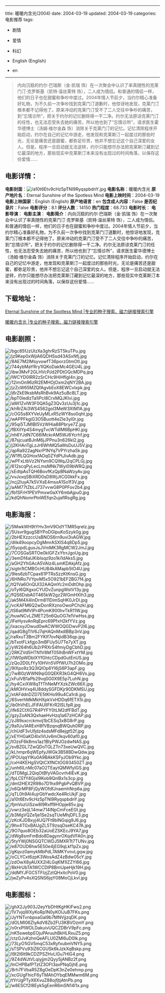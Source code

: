 
---
title: 暖暖内含光(2004)
date: 2004-03-19
updated: 2004-03-19
categories: 电影推荐
tags:
- 剧情
- 爱情
- 科幻

- English (English)
- en
---


> 内向沉稳的约尔·巴瑞斯（金·凯瑞 饰）在一次聚会中认识了率真随性的克莱门汀·克罗斯基（凯特·温丝莱特 饰），二人成为情侣。和普通的情侣一样，他们的日子也在甜蜜和争吵中度过。2004年情人节前夕，当约尔精心准备好礼物，为不久前一次争吵找到克莱门汀道歉时，他惊讶地发现，克莱门汀根本都不记得他了。原来冲动的克莱门汀受不了二人交往中争吵的痛苦，到“忘情诊所”，把关于约尔的记忆删除得一干二净。约尔无法原谅克莱门汀的任性，也无法忍受失去她的痛苦，所以他也到了“忘情诊所”，请求医生霍华德博士（汤姆·维尔金森 饰）消除关于克莱门汀的记忆。记忆清除程序开始启动，约尔在自己的记忆中游走，他发现和克莱斯汀一起度过的那些时光，无论是痛苦还是甜蜜，都弥足珍贵，他并不想忘记这个自己深爱的女人。但是，程序一旦启动就无法逆转，约尔只能想尽办法把克莱斯汀藏到记忆最深的地方，那些现实中克莱斯汀本来没有出现过的时间角落，以保存这份爱情……　　

## **电影详情**：

**电影封面**：<img src="https://image.tmdb.org/t/p/w200/a10t6Etv9cHz5pTNl9RyqspbdnY.jpg" alt="/a10t6Etv9cHz5pTNl9RyqspbdnY.jpg" title="/a10t6Etv9cHz5pTNl9RyqspbdnY.jpg">
**电影名称**：暖暖内含光
**原产地片名**：Eternal Sunshine of the Spotless Mind
**电影上映时间**：2004-03-19
**电影上映国家**：English (English)
**原产地语言**：en
**包含成人内容**：False
**是否纪录片**：False
**电影评分**：8.1
**评分人数**：14150
**热门程度**：68.733
**电影时长**：
**电影导演**：
**电影主演**：
**电影简介**：内向沉稳的约尔·巴瑞斯（金·凯瑞 饰）在一次聚会中认识了率真随性的克莱门汀·克罗斯基（凯特·温丝莱特 饰），二人成为情侣。和普通的情侣一样，他们的日子也在甜蜜和争吵中度过。2004年情人节前夕，当约尔精心准备好礼物，为不久前一次争吵找到克莱门汀道歉时，他惊讶地发现，克莱门汀根本都不记得他了。原来冲动的克莱门汀受不了二人交往中争吵的痛苦，到“忘情诊所”，把关于约尔的记忆删除得一干二净。约尔无法原谅克莱门汀的任性，也无法忍受失去她的痛苦，所以他也到了“忘情诊所”，请求医生霍华德博士（汤姆·维尔金森 饰）消除关于克莱门汀的记忆。记忆清除程序开始启动，约尔在自己的记忆中游走，他发现和克莱斯汀一起度过的那些时光，无论是痛苦还是甜蜜，都弥足珍贵，他并不想忘记这个自己深爱的女人。但是，程序一旦启动就无法逆转，约尔只能想尽办法把克莱斯汀藏到记忆最深的地方，那些现实中克莱斯汀本来没有出现过的时间角落，以保存这份爱情……　　

## **下载地址**：
[Eternal Sunshine of the Spotless Mind |专业的种子搜索、磁力链接搜索引擎](https://movie.amd794.com:2083/?search=Eternal%20Sunshine%20of%20the%20Spotless%20Mind&ordering=&mode=match_phrase&page_size=10&page=1)

[暖暖内含光 |专业的种子搜索、磁力链接搜索引擎](https://movie.amd794.com:2083/?search=%E6%9A%96%E6%9A%96%E5%86%85%E5%90%AB%E5%85%89&ordering=&mode=match_phrase&page_size=10&page=1)
 

## **电影剧照**：
<img src="https://image.tmdb.org/t/p/original/bgc85fJzUIzXa3ghrRzST5kuTPu.jpg" alt="/bgc85fJzUIzXa3ghrRzST5kuTPu.jpg" title="/bgc85fJzUIzXa3ghrRzST5kuTPu.jpg"><img src="https://image.tmdb.org/t/p/original/jz9Kep0xWjiA6QDHSsd43ASxNfj.jpg" alt="/jz9Kep0xWjiA6QDHSsd43ASxNfj.jpg" title="/jz9Kep0xWjiA6QDHSsd43ASxNfj.jpg"><img src="https://image.tmdb.org/t/p/original/8AE7M2lMsyvowfT36porzGtmOtI.jpg" alt="/8AE7M2lMsyvowfT36porzGtmOtI.jpg" title="/8AE7M2lMsyvowfT36porzGtmOtI.jpg"><img src="https://image.tmdb.org/t/p/original/744ybMaYRry1IQKoDakMc4GEU4L.jpg" alt="/744ybMaYRry1IQKoDakMc4GEU4L.jpg" title="/744ybMaYRry1IQKoDakMc4GEU4L.jpg"><img src="https://image.tmdb.org/t/p/original/ibw3MvF2GLHVcPJd2PDtOQcMDPq.jpg" alt="/ibw3MvF2GLHVcPJd2PDtOQcMDPq.jpg" title="/ibw3MvF2GLHVcPJd2PDtOQcMDPq.jpg"><img src="https://image.tmdb.org/t/p/original/lWCYD0lRR2zSrCHc9HiHfIgI4n.jpg" alt="/lWCYD0lRR2zSrCHc9HiHfIgI4n.jpg" title="/lWCYD0lRR2zSrCHc9HiHfIgI4n.jpg"><img src="https://image.tmdb.org/t/p/original/12imOn96zRI2EMHOjOxm2qNY2BA.jpg" alt="/12imOn96zRI2EMHOjOxm2qNY2BA.jpg" title="/12imOn96zRI2EMHOjOxm2qNY2BA.jpg"><img src="https://image.tmdb.org/t/p/original/jzZcW65MZQfAgvbEoX8EWCvlxpk.jpg" alt="/jzZcW65MZQfAgvbEoX8EWCvlxpk.jpg" title="/jzZcW65MZQfAgvbEoX8EWCvlxpk.jpg"><img src="https://image.tmdb.org/t/p/original/j6rZkE9ksbMsRhBvk9Az5uBc8LT.jpg" alt="/j6rZkE9ksbMsRhBvk9Az5uBc8LT.jpg" title="/j6rZkE9ksbMsRhBvk9Az5uBc8LT.jpg"><img src="https://image.tmdb.org/t/p/original/bpT0ledIzTa1iPcI8CrxMQJKIvi.jpg" alt="/bpT0ledIzTa1iPcI8CrxMQJKIvi.jpg" title="/bpT0ledIzTa1iPcI8CrxMQJKIvi.jpg"><img src="https://image.tmdb.org/t/p/original/aWI1ZvIW3F0QA5gZ3Qv3zUu3j1c.jpg" alt="/aWI1ZvIW3F0QA5gZ3Qv3zUu3j1c.jpg" title="/aWI1ZvIW3F0QA5gZ3Qv3zUu3j1c.jpg"><img src="https://image.tmdb.org/t/p/original/khRrZAi3WS4562gol3MeW3XtM1A.jpg" alt="/khRrZAi3WS4562gol3MeW3XtM1A.jpg" title="/khRrZAi3WS4562gol3MeW3XtM1A.jpg"><img src="https://image.tmdb.org/t/p/original/cOG5s8XYVeUyMLxR5zWY8so0qht.jpg" alt="/cOG5s8XYVeUyMLxR5zWY8so0qht.jpg" title="/cOG5s8XYVeUyMLxR5zWY8so0qht.jpg"><img src="https://image.tmdb.org/t/p/original/wAPPFkgiG3O5Buott4eZIe3yl0r.jpg" alt="/wAPPFkgiG3O5Buott4eZIe3yl0r.jpg" title="/wAPPFkgiG3O5Buott4eZIe3yl0r.jpg"><img src="https://image.tmdb.org/t/p/original/95qi5TJMIBI5VzWHia88Pbrye7Z.jpg" alt="/95qi5TJMIBI5VzWHia88Pbrye7Z.jpg" title="/95qi5TJMIBI5VzWHia88Pbrye7Z.jpg"><img src="https://image.tmdb.org/t/p/original/fBXilYp4S4mygTvcWTdIM6BpHKl.jpg" alt="/fBXilYp4S4mygTvcWTdIM6BpHKl.jpg" title="/fBXilYp4S4mygTvcWTdIM6BpHKl.jpg"><img src="https://image.tmdb.org/t/p/original/nh6YJdN7C66IMckrAM5WJ6Ycrhf.jpg" alt="/nh6YJdN7C66IMckrAM5WJ6Ycrhf.jpg" title="/nh6YJdN7C66IMckrAM5WJ6Ycrhf.jpg"><img src="https://image.tmdb.org/t/p/original/87sjcuatBJnM6jJPPnu3n626kI2.jpg" alt="/87sjcuatBJnM6jJPPnu3n626kI2.jpg" title="/87sjcuatBJnM6jJPPnu3n626kI2.jpg"><img src="https://image.tmdb.org/t/p/original/j2KHAnTgLzJr6WhMQ5aWsDuUJ5V.jpg" alt="/j2KHAnTgLzJr6WhMQ5aWsDuUJ5V.jpg" title="/j2KHAnTgLzJr6WhMQ5aWsDuUJ5V.jpg"><img src="https://image.tmdb.org/t/p/original/qpRa922agNxrP1NYq7VPYrzhaSk.jpg" alt="/qpRa922agNxrP1NYq7VPYrzhaSk.jpg" title="/qpRa922agNxrP1NYq7VPYrzhaSk.jpg"><img src="https://image.tmdb.org/t/p/original/W1ffLQGHoxfAOq0ZYdPtJlvAdb.jpg" alt="/W1ffLQGHoxfAOq0ZYdPtJlvAdb.jpg" title="/W1ffLQGHoxfAOq0ZYdPtJlvAdb.jpg"><img src="https://image.tmdb.org/t/p/original/wPFxLtbVz2NYsm9CQWqJ2qCPLGj.jpg" alt="/wPFxLtbVz2NYsm9CQWqJ2qCPLGj.jpg" title="/wPFxLtbVz2NYsm9CQWqJ2qCPLGj.jpg"><img src="https://image.tmdb.org/t/p/original/612scqPyLecLmsMNk7Wyi09bWRQ.jpg" alt="/612scqPyLecLmsMNk7Wyi09bWRQ.jpg" title="/612scqPyLecLmsMNk7Wyi09bWRQ.jpg"><img src="https://image.tmdb.org/t/p/original/sEdtpAsTQH6BovfKzQpBNaWzyAv.jpg" alt="/sEdtpAsTQH6BovfKzQpBNaWzyAv.jpg" title="/sEdtpAsTQH6BovfKzQpBNaWzyAv.jpg"><img src="https://image.tmdb.org/t/p/original/vvJxxqSBiXRD0sD8WjJtCG0kkFx.jpg" alt="/vvJxxqSBiXRD0sD8WjJtCG0kkFx.jpg" title="/vvJxxqSBiXRD0sD8WjJtCG0kkFx.jpg"><img src="https://image.tmdb.org/t/p/original/ncj2IuyA7k5VXsE4msxA1So1f3V.jpg" alt="/ncj2IuyA7k5VXsE4msxA1So1f3V.jpg" title="/ncj2IuyA7k5VXsE4msxA1So1f3V.jpg"><img src="https://image.tmdb.org/t/p/original/aAM77tZbLJ737vvwG8P0PFov2b4.jpg" alt="/aAM77tZbLJ737vvwG8P0PFov2b4.jpg" title="/aAM77tZbLJ737vvwG8P0PFov2b4.jpg"><img src="https://image.tmdb.org/t/p/original/fb1SFrH1PEVPmxw0aXY6mbAjpu0.jpg" alt="/fb1SFrH1PEVPmxw0aXY6mbAjpu0.jpg" title="/fb1SFrH1PEVPmxw0aXY6mbAjpu0.jpg"><img src="https://image.tmdb.org/t/p/original/kdQhNomrPtnWEfqn2ujafIRsgRg.jpg" alt="/kdQhNomrPtnWEfqn2ujafIRsgRg.jpg" title="/kdQhNomrPtnWEfqn2ujafIRsgRg.jpg">

## **电影海报**：
<img src="https://image.tmdb.org/t/p/original/5MwkWH9tYHv3mV9OdYTMR5qreIz.jpg" alt="/5MwkWH9tYHv3mV9OdYTMR5qreIz.jpg" title="/5MwkWH9tYHv3mV9OdYTMR5qreIz.jpg"><img src="https://image.tmdb.org/t/p/original/5Usvr9gugSBYPoDGlpuKoSzyk0g.jpg" alt="/5Usvr9gugSBYPoDGlpuKoSzyk0g.jpg" title="/5Usvr9gugSBYPoDGlpuKoSzyk0g.jpg"><img src="https://image.tmdb.org/t/p/original/2bHEXzzccUsBNOS6rn9uvi3vAGW.jpg" alt="/2bHEXzzccUsBNOS6rn9uvi3vAGW.jpg" title="/2bHEXzzccUsBNOS6rn9uvi3vAGW.jpg"><img src="https://image.tmdb.org/t/p/original/dlik49oopcyDgMmrASXlS4q8Dp5.jpg" alt="/dlik49oopcyDgMmrASXlS4q8Dp5.jpg" title="/dlik49oopcyDgMmrASXlS4q8Dp5.jpg"><img src="https://image.tmdb.org/t/p/original/l5yopdLguxJsJVmMK3RgMCW2JmJ.jpg" alt="/l5yopdLguxJsJVmMK3RgMCW2JmJ.jpg" title="/l5yopdLguxJsJVmMK3RgMCW2JmJ.jpg"><img src="https://image.tmdb.org/t/p/original/7COSGaSRTOe0kIGFZxYtrrJgoUg.jpg" alt="/7COSGaSRTOe0kIGFZxYtrrJgoUg.jpg" title="/7COSGaSRTOe0kIGFZxYtrrJgoUg.jpg"><img src="https://image.tmdb.org/t/p/original/3emDf4aUKiblsqz9zo1ki1dAks5.jpg" alt="/3emDf4aUKiblsqz9zo1ki1dAks5.jpg" title="/3emDf4aUKiblsqz9zo1ki1dAks5.jpg"><img src="https://image.tmdb.org/t/p/original/aGH2YhGAcA5VAlz4LsmKDAkjAfz.jpg" alt="/aGH2YhGAcA5VAlz4LsmKDAkjAfz.jpg" title="/aGH2YhGAcA5VAlz4LsmKDAkjAfz.jpg"><img src="https://image.tmdb.org/t/p/original/sigtn1tCMBOcHUB4kAMapb5tO4U.jpg" alt="/sigtn1tCMBOcHUB4kAMapb5tO4U.jpg" title="/sigtn1tCMBOcHUB4kAMapb5tO4U.jpg"><img src="https://image.tmdb.org/t/p/original/9les6zbTCpax61PTRsSzzKtKnsG.jpg" alt="/9les6zbTCpax61PTRsSzzKtKnsG.jpg" title="/9les6zbTCpax61PTRsSzzKtKnsG.jpg"><img src="https://image.tmdb.org/t/p/original/6HNRo7VYpvM5x5O921bEF2BG7f4.jpg" alt="/6HNRo7VYpvM5x5O921bEF2BG7f4.jpg" title="/6HNRo7VYpvM5x5O921bEF2BG7f4.jpg"><img src="https://image.tmdb.org/t/p/original/tQ1Va6OnQUl32AAQmYc2mDdtOhp.jpg" alt="/tQ1Va6OnQUl32AAQmYc2mDdtOhp.jpg" title="/tQ1Va6OnQUl32AAQmYc2mDdtOhp.jpg"><img src="https://image.tmdb.org/t/p/original/oTyI6QXgxoCYUDvZunpgWstV13y.jpg" alt="/oTyI6QXgxoCYUDvZunpgWstV13y.jpg" title="/oTyI6QXgxoCYUDvZunpgWstV13y.jpg"><img src="https://image.tmdb.org/t/p/original/fQS6DsbA0T465kW2gz2WGmHXIh3.jpg" alt="/fQS6DsbA0T465kW2gz2WGmHXIh3.jpg" title="/fQS6DsbA0T465kW2gz2WGmHXIh3.jpg"><img src="https://image.tmdb.org/t/p/original/ak5M4X4InDrm811DimSqHK0JrDl.jpg" alt="/ak5M4X4InDrm811DimSqHK0JrDl.jpg" title="/ak5M4X4InDrm811DimSqHK0JrDl.jpg"><img src="https://image.tmdb.org/t/p/original/vcKAFM6Q2wDonRXznoOwoPChzkl.jpg" alt="/vcKAFM6Q2wDonRXznoOwoPChzkl.jpg" title="/vcKAFM6Q2wDonRXznoOwoPChzkl.jpg"><img src="https://image.tmdb.org/t/p/original/tS6at9MVIPr4PcmK900hvTkR11W.jpg" alt="/tS6at9MVIPr4PcmK900hvTkR11W.jpg" title="/tS6at9MVIPr4PcmK900hvTkR11W.jpg"><img src="https://image.tmdb.org/t/p/original/huwNCvLZMET25n6QuOG7e1VwHss.jpg" alt="/huwNCvLZMET25n6QuOG7e1VwHss.jpg" title="/huwNCvLZMET25n6QuOG7e1VwHss.jpg"><img src="https://image.tmdb.org/t/p/original/lFeHysvAnRqEprc69PfxH2kfYVz.jpg" alt="/lFeHysvAnRqEprc69PfxH2kfYVz.jpg" title="/lFeHysvAnRqEprc69PfxH2kfYVz.jpg"><img src="https://image.tmdb.org/t/p/original/ixacxyJOwud0wACWWOQGDwvP2I6.jpg" alt="/ixacxyJOwud0wACWWOQGDwvP2I6.jpg" title="/ixacxyJOwud0wACWWOQGDwvP2I6.jpg"><img src="https://image.tmdb.org/t/p/original/qadG8gTIV6J7qHAQnMxdlBBp3nV.jpg" alt="/qadG8gTIV6J7qHAQnMxdlBBp3nV.jpg" title="/qadG8gTIV6J7qHAQnMxdlBBp3nV.jpg"><img src="https://image.tmdb.org/t/p/original/raRxuT3Bm2FYKIf7ovNjidB36qp.jpg" alt="/raRxuT3Bm2FYKIf7ovNjidB36qp.jpg" title="/raRxuT3Bm2FYKIf7ovNjidB36qp.jpg"><img src="https://image.tmdb.org/t/p/original/bTxotFLkfgjo3mBFUy5U7Te7yXT.jpg" alt="/bTxotFLkfgjo3mBFUy5U7Te7yXT.jpg" title="/bTxotFLkfgjo3mBFUy5U7Te7yXT.jpg"><img src="https://image.tmdb.org/t/p/original/yW264h6Ub2rPRXrS4fmiyDgCbhD.jpg" alt="/yW264h6Ub2rPRXrS4fmiyDgCbhD.jpg" title="/yW264h6Ub2rPRXrS4fmiyDgCbhD.jpg"><img src="https://image.tmdb.org/t/p/original/2RKZVd5HTN1V8MT05IhBnWFxtYM.jpg" alt="/2RKZVd5HTN1V8MT05IhBnWFxtYM.jpg" title="/2RKZVd5HTN1V8MT05IhBnWFxtYM.jpg"><img src="https://image.tmdb.org/t/p/original/i1W0pWDblXYfGhtcCDpdGutEnUS.jpg" alt="/i1W0pWDblXYfGhtcCDpdGutEnUS.jpg" title="/i1W0pWDblXYfGhtcCDpdGutEnUS.jpg"><img src="https://image.tmdb.org/t/p/original/zQo2D0LfYy10HVn5VPfWU7h2OMo.jpg" alt="/zQo2D0LfYy10HVn5VPfWU7h2OMo.jpg" title="/zQo2D0LfYy10HVn5VPfWU7h2OMo.jpg"><img src="https://image.tmdb.org/t/p/original/9IXpo9z3Q3lQlOp6YI6jS6P3apF.jpg" alt="/9IXpo9z3Q3lQlOp6YI6jS6P3apF.jpg" title="/9IXpo9z3Q3lQlOp6YI6jS6P3apF.jpg"><img src="https://image.tmdb.org/t/p/original/7w8l0zWWN9qiG0QEKR3kG4QH6Vs.jpg" alt="/7w8l0zWWN9qiG0QEKR3kG4QH6Vs.jpg" title="/7w8l0zWWN9qiG0QEKR3kG4QH6Vs.jpg"><img src="https://image.tmdb.org/t/p/original/xFuIVB1aPb29vq0G0X9E5p7LuhN.jpg" alt="/xFuIVB1aPb29vq0G0X9E5p7LuhN.jpg" title="/xFuIVB1aPb29vq0G0X9E5p7LuhN.jpg"><img src="https://image.tmdb.org/t/p/original/hy4CxiXW8qTfThNeMYXzkZWc66X.jpg" alt="/hy4CxiXW8qTfThNeMYXzkZWc66X.jpg" title="/hy4CxiXW8qTfThNeMYXzkZWc66X.jpg"><img src="https://image.tmdb.org/t/p/original/kMOHVxq4U8ddySGFDKjr90DKMSU.jpg" alt="/kMOHVxq4U8ddySGFDKjr90DKMSU.jpg" title="/kMOHVxq4U8ddySGFDKjr90DKMSU.jpg"><img src="https://image.tmdb.org/t/p/original/xtAFddnDZD7E5tKHo99u4Ca1rdi.jpg" alt="/xtAFddnDZD7E5tKHo99u4Ca1rdi.jpg" title="/xtAFddnDZD7E5tKHo99u4Ca1rdi.jpg"><img src="https://image.tmdb.org/t/p/original/6SverhMkMkHXpkVxHDDq6fETX5i.jpg" alt="/6SverhMkMkHXpkVxHDDq6fETX5i.jpg" title="/6SverhMkMkHXpkVxHDDq6fETX5i.jpg"><img src="https://image.tmdb.org/t/p/original/ib0hVhELJFiFAUlIFKrR2lSLfpR.jpg" alt="/ib0hVhELJFiFAUlIFKrR2lSLfpR.jpg" title="/ib0hVhELJFiFAUlIFKrR2lSLfpR.jpg"><img src="https://image.tmdb.org/t/p/original/ifk62CtXG7R4PYFY0tLM2dfFBdT.jpg" alt="/ifk62CtXG7R4PYFY0tLM2dfFBdT.jpg" title="/ifk62CtXG7R4PYFY0tLM2dfFBdT.jpg"><img src="https://image.tmdb.org/t/p/original/gzyZoAN3QxhaeHvHzq1a67zHCAP.jpg" alt="/gzyZoAN3QxhaeHvHzq1a67zHCAP.jpg" title="/gzyZoAN3QxhaeHvHzq1a67zHCAP.jpg"><img src="https://image.tmdb.org/t/p/original/zJ89sxcrckmvij1bCESq3xBG8rP.jpg" alt="/zJ89sxcrckmvij1bCESq3xBG8rP.jpg" title="/zJ89sxcrckmvij1bCESq3xBG8rP.jpg"><img src="https://image.tmdb.org/t/p/original/9a1Uu1ARExH8fVBzqnqBWQuh0RP.jpg" alt="/9a1Uu1ARExH8fVBzqnqBWQuh0RP.jpg" title="/9a1Uu1ARExH8fVBzqnqBWQuh0RP.jpg"><img src="https://image.tmdb.org/t/p/original/chUdF3vUfjdz4sdsMFd8ejgt52f.jpg" alt="/chUdF3vUfjdz4sdsMFd8ejgt52f.jpg" title="/chUdF3vUfjdz4sdsMFd8ejgt52f.jpg"><img src="https://image.tmdb.org/t/p/original/xEYHGaKD4lxIVIJv6mOkqv60af0.jpg" alt="/xEYHGaKD4lxIVIJv6mOkqv60af0.jpg" title="/xEYHGaKD4lxIVIJv6mOkqv60af0.jpg"><img src="https://image.tmdb.org/t/p/original/tOzsF6k8ms1az1BIyPWJOzdwNAS.jpg" alt="/tOzsF6k8ms1az1BIyPWJOzdwNAS.jpg" title="/tOzsF6k8ms1az1BIyPWJOzdwNAS.jpg"><img src="https://image.tmdb.org/t/p/original/svBZGL7ZwQDoTGLZTn73xeUwQVC.jpg" alt="/svBZGL7ZwQDoTGLZTn73xeUwQVC.jpg" title="/svBZGL7ZwQDoTGLZTn73xeUwQVC.jpg"><img src="https://image.tmdb.org/t/p/original/kLhmpr6qWEpfyJWGk3B58BDwQdw.jpg" alt="/kLhmpr6qWEpfyJWGk3B58BDwQdw.jpg" title="/kLhmpr6qWEpfyJWGk3B58BDwQdw.jpg"><img src="https://image.tmdb.org/t/p/original/lPOUqqYlKu0A9BAkKSFyJOb9Ykc.jpg" alt="/lPOUqqYlKu0A9BAkKSFyJOb9Ykc.jpg" title="/lPOUqqYlKu0A9BAkKSFyJOb9Ykc.jpg"><img src="https://image.tmdb.org/t/p/original/cxH4KEHgSVQtCXfNCtOG93450ZT.jpg" alt="/cxH4KEHgSVQtCXfNCtOG93450ZT.jpg" title="/cxH4KEHgSVQtCXfNCtOG93450ZT.jpg"><img src="https://image.tmdb.org/t/p/original/unh6lLnMc07aO2TEaytQMWfyIGS.jpg" alt="/unh6lLnMc07aO2TEaytQMWfyIGS.jpg" title="/unh6lLnMc07aO2TEaytQMWfyIGS.jpg"><img src="https://image.tmdb.org/t/p/original/dTDMgL2QiqOtBfyVAGcvrh4lEvK.jpg" alt="/dTDMgL2QiqOtBfyVAGcvrh4lEvK.jpg" title="/dTDMgL2QiqOtBfyVAGcvrh4lEvK.jpg"><img src="https://image.tmdb.org/t/p/original/fpLCEfY4Gjsl9Kob9QnlBx1s3cp.jpg" alt="/fpLCEfY4Gjsl9Kob9QnlBx1s3cp.jpg" title="/fpLCEfY4Gjsl9Kob9QnlBx1s3cp.jpg"><img src="https://image.tmdb.org/t/p/original/dml2HEX2R98o7D1hx9PgbPvQBVP.jpg" alt="/dml2HEX2R98o7D1hx9PgbPvQBVP.jpg" title="/dml2HEX2R98o7D1hx9PgbPvQBVP.jpg"><img src="https://image.tmdb.org/t/p/original/n6QrMP8FjQyWOfdfJnaemhNrp6a.jpg" alt="/n6QrMP8FjQyWOfdfJnaemhNrp6a.jpg" title="/n6QrMP8FjQyWOfdfJnaemhNrp6a.jpg"><img src="https://image.tmdb.org/t/p/original/qTL0h9AI4ujrGbYwdcXe4RcUkjF.jpg" alt="/qTL0h9AI4ujrGbYwdcXe4RcUkjF.jpg" title="/qTL0h9AI4ujrGbYwdcXe4RcUkjF.jpg"><img src="https://image.tmdb.org/t/p/original/a10t6Etv9cHz5pTNl9RyqspbdnY.jpg" alt="/a10t6Etv9cHz5pTNl9RyqspbdnY.jpg" title="/a10t6Etv9cHz5pTNl9RyqspbdnY.jpg"><img src="https://image.tmdb.org/t/p/original/fjmVozUiSzw8I9Rxff9HOpje85v.jpg" alt="/fjmVozUiSzw8I9Rxff9HOpje85v.jpg" title="/fjmVozUiSzw8I9Rxff9HOpje85v.jpg"><img src="https://image.tmdb.org/t/p/original/vwrz3eijL14mw714lNpCmFceEGt.jpg" alt="/vwrz3eijL14mw714lNpCmFceEGt.jpg" title="/vwrz3eijL14mw714lNpCmFceEGt.jpg"><img src="https://image.tmdb.org/t/p/original/b3MgVQZe1je1Se2sqTUeMhjDFL3.jpg" alt="/b3MgVQZe1je1Se2sqTUeMhjDFL3.jpg" title="/b3MgVQZe1je1Se2sqTUeMhjDFL3.jpg"><img src="https://image.tmdb.org/t/p/original/zKcKJDBxyj4UQ7Ft9blNGqig9J6.jpg" alt="/zKcKJDBxyj4UQ7Ft9blNGqig9J6.jpg" title="/zKcKJDBxyj4UQ7Ft9blNGqig9J6.jpg"><img src="https://image.tmdb.org/t/p/original/9hv4TGxBAUgZL5T9zsqDseKC47A.jpg" alt="/9hv4TGxBAUgZL5T9zsqDseKC47A.jpg" title="/9hv4TGxBAUgZL5T9zsqDseKC47A.jpg"><img src="https://image.tmdb.org/t/p/original/9O7quo8OEb32aUoEZSKEcJ9YA7.jpg" alt="/9O7quo8OEb32aUoEZSKEcJ9YA7.jpg" title="/9O7quo8OEb32aUoEZSKEcJ9YA7.jpg"><img src="https://image.tmdb.org/t/p/original/dWg8smFmBdo8DagynrOXqdVFA0n.jpg" alt="/dWg8smFmBdo8DagynrOXqdVFA0n.jpg" title="/dWg8smFmBdo8DagynrOXqdVFA0n.jpg"><img src="https://image.tmdb.org/t/p/original/5tyYWj0NSGQTCWDJ5MXRTt7TUNv.jpg" alt="/5tyYWj0NSGQTCWDJ5MXRTt7TUNv.jpg" title="/5tyYWj0NSGQTCWDJ5MXRTt7TUNv.jpg"><img src="https://image.tmdb.org/t/p/original/e87OUD6hw5E50e4jEG9qLkf1pZx.jpg" alt="/e87OUD6hw5E50e4jEG9qLkf1pZx.jpg" title="/e87OUD6hw5E50e4jEG9qLkf1pZx.jpg"><img src="https://image.tmdb.org/t/p/original/gKqvz0amykMbPdL7AMKYvnvLgqw.jpg" alt="/gKqvz0amykMbPdL7AMKYvnvLgqw.jpg" title="/gKqvz0amykMbPdL7AMKYvnvLgqw.jpg"><img src="https://image.tmdb.org/t/p/original/oCLYCxt6zpK3WosAdZ4zBdw05cY.jpg" alt="/oCLYCxt6zpK3WosAdZ4zBdw05cY.jpg" title="/oCLYCxt6zpK3WosAdZ4zBdw05cY.jpg"><img src="https://image.tmdb.org/t/p/original/zdOwX8yAUXX2l4LGqKM1IZZYl66.jpg" alt="/zdOwX8yAUXX2l4LGqKM1IZZYl66.jpg" title="/zdOwX8yAUXX2l4LGqKM1IZZYl66.jpg"><img src="https://image.tmdb.org/t/p/original/8kHrUbTA1WCCDlP8BmUpeHjk19H.jpg" alt="/8kHrUbTA1WCCDlP8BmUpeHjk19H.jpg" title="/8kHrUbTA1WCCDlP8BmUpeHjk19H.jpg"><img src="https://image.tmdb.org/t/p/original/ddMYJFGC5TFIzjZztQHxitcPoV0.jpg" alt="/ddMYJFGC5TFIzjZztQHxitcPoV0.jpg" title="/ddMYJFGC5TFIzjZztQHxitcPoV0.jpg"><img src="https://image.tmdb.org/t/p/original/jwZyPv4sXQSNS6jqY08MoCjLkvl.jpg" alt="/jwZyPv4sXQSNS6jqY08MoCjLkvl.jpg" title="/jwZyPv4sXQSNS6jqY08MoCjLkvl.jpg">

## **电影图标**：
<img src="https://image.tmdb.org/t/p/original/ghX2Jy903J2eyYbDHtKgHKiFws2.png" alt="/ghX2Jy903J2eyYbDHtKgHKiFws2.png" title="/ghX2Jy903J2eyYbDHtKgHKiFws2.png"><img src="https://image.tmdb.org/t/p/original/1V7vjqWXyKoRp1N0yKOlJuB7FKs.png" alt="/1V7vjqWXyKoRp1N0yKOlJuB7FKs.png" title="/1V7vjqWXyKoRp1N0yKOlJuB7FKs.png"><img src="https://image.tmdb.org/t/p/original/JyYNTvnbpxaGal9b7MNVjjzqDK.png" alt="/JyYNTvnbpxaGal9b7MNVjjzqDK.png" title="/JyYNTvnbpxaGal9b7MNVjjzqDK.png"><img src="https://image.tmdb.org/t/p/original/dOLMI06ZIyAdV8Zb2FU3KBVOzmY.png" alt="/dOLMI06ZIyAdV8Zb2FU3KBVOzmY.png" title="/dOLMI06ZIyAdV8Zb2FU3KBVOzmY.png"><img src="https://image.tmdb.org/t/p/original/o0rxPIWDLDakuivUQCZDBrV9pFc.png" alt="/o0rxPIWDLDakuivUQCZDBrV9pFc.png" title="/o0rxPIWDLDakuivUQCZDBrV9pFc.png"><img src="https://image.tmdb.org/t/p/original/nK5swebpEOjuPAruuhBkHLRxuZ5.png" alt="/nK5swebpEOjuPAruuhBkHLRxuZ5.png" title="/nK5swebpEOjuPAruuhBkHLRxuZ5.png"><img src="https://image.tmdb.org/t/p/original/ctzGJvKzhnQeAFLU0ZMl6uD0Ik.png" alt="/ctzGJvKzhnQeAFLU0ZMl6uD0Ik.png" title="/ctzGJvKzhnQeAFLU0ZMl6uD0Ik.png"><img src="https://image.tmdb.org/t/p/original/73LyO1iGV5mqC53xRyfxubmVNY5.png" alt="/73LyO1iGV5mqC53xRyfxubmVNY5.png" title="/73LyO1iGV5mqC53xRyfxubmVNY5.png"><img src="https://image.tmdb.org/t/p/original/sTSPVu93iZ6CGUSk6kJzkXqBskp.png" alt="/sTSPVu93iZ6CGUSk6kJzkXqBskp.png" title="/sTSPVu93iZ6CGUSk6kJzkXqBskp.png"><img src="https://image.tmdb.org/t/p/original/l9I2I6lt9kCDZPSZHvLIGu7HlG4.png" alt="/l9I2I6lt9kCDZPSZHvLIGu7HlG4.png" title="/l9I2I6lt9kCDZPSZHvLIGu7HlG4.png"><img src="https://image.tmdb.org/t/p/original/9Z4dWJtVLqiyjjm2Qyy5jANBz2f.png" alt="/9Z4dWJtVLqiyjjm2Qyy5jANBz2f.png" title="/9Z4dWJtVLqiyjjm2Qyy5jANBz2f.png"><img src="https://image.tmdb.org/t/p/original/lnCHPBafPTztZ3OFt3axPNqGjhE.png" alt="/lnCHPBafPTztZ3OFt3axPNqGjhE.png" title="/lnCHPBafPTztZ3OFt3axPNqGjhE.png"><img src="https://image.tmdb.org/t/p/original/8rh7FVbaR5Z8gOeDpK3nZe0ehmp.png" alt="/8rh7FVbaR5Z8gOeDpK3nZe0ehmp.png" title="/8rh7FVbaR5Z8gOeDpK3nZe0ehmp.png"><img src="https://image.tmdb.org/t/p/original/xcGUgFhicF6yTMAhOYbqEMMwm6M.png" alt="/xcGUgFhicF6yTMAhOYbqEMMwm6M.png" title="/xcGUgFhicF6yTMAhOYbqEMMwm6M.png"><img src="https://image.tmdb.org/t/p/original/tYrUgPTyX6XvuZ88ojfjtjAtnPb.png" alt="/tYrUgPTyX6XvuZ88ojfjtjAtnPb.png" title="/tYrUgPTyX6XvuZ88ojfjtjAtnPb.png"><img src="https://image.tmdb.org/t/p/original/w8ESCf2I8Eyk5gEenR6mSN14I1x.png" alt="/w8ESCf2I8Eyk5gEenR6mSN14I1x.png" title="/w8ESCf2I8Eyk5gEenR6mSN14I1x.png">
